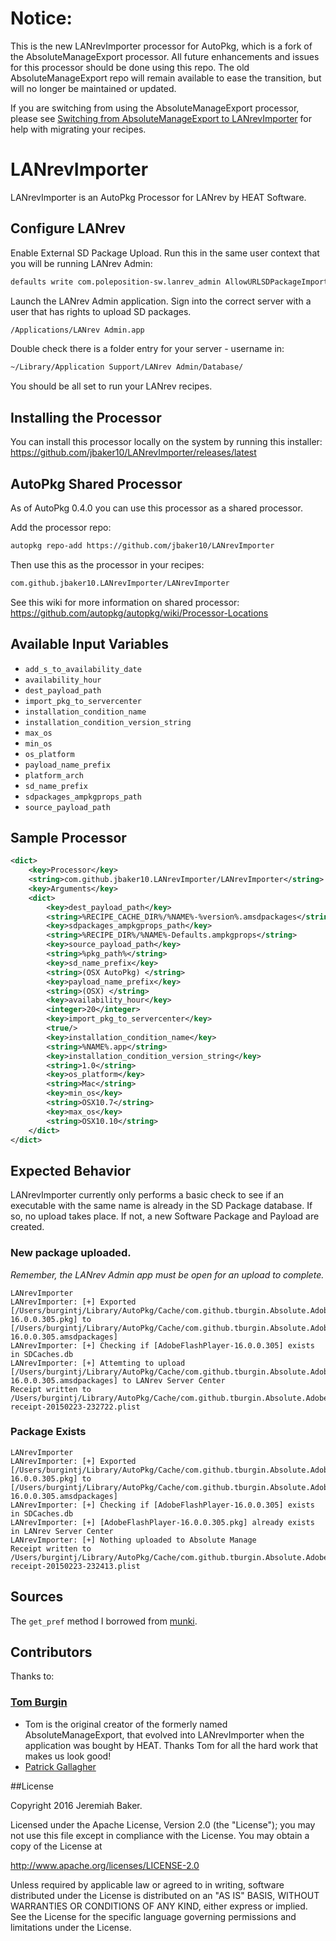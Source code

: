 # Notice:
This is the new LANrevImporter processor for AutoPkg, which is a fork of the AbsoluteManageExport processor. All future enhancements and issues for this processor should be done using this repo. The old AbsoluteManageExport repo will remain available to ease the transition, but will no longer be maintained or updated.

If you are switching from using the AbsoluteManageExport processor, please see [Switching from AbsoluteManageExport to LANrevImporter](https://github.com/jbaker10/LANrevImporter/wiki/Switching-from-AbsoluteManageExport-to-LANrevImporter) for help with migrating your recipes.

# LANrevImporter

LANrevImporter is an AutoPkg Processor for LANrev by HEAT Software.

## Configure LANrev

Enable External SD Package Upload. Run this in the same user context that you will be running LANrev Admin:

```bash
defaults write com.poleposition-sw.lanrev_admin AllowURLSDPackageImport -bool true
```

Launch the LANrev Admin application. Sign into the correct server with a user that has rights to upload SD packages.

```bash
/Applications/LANrev Admin.app
```

Double check there is a folder entry for your server - username in:

```bash
~/Library/Application Support/LANrev Admin/Database/
```

You should be all set to run your LANrev recipes.

## Installing the Processor

You can install this processor locally on the system by running this installer:
https://github.com/jbaker10/LANrevImporter/releases/latest

## AutoPkg Shared Processor

As of AutoPkg 0.4.0 you can use this processor as a shared processor.

Add the processor repo:
```bash
autopkg repo-add https://github.com/jbaker10/LANrevImporter
```
Then use this as the processor in your recipes:
```bash
com.github.jbaker10.LANrevImporter/LANrevImporter
```

See this wiki for more information on shared processor:
https://github.com/autopkg/autopkg/wiki/Processor-Locations

## Available Input Variables
* `add_s_to_availability_date`
* `availability_hour`
* `dest_payload_path`
* `import_pkg_to_servercenter`
* `installation_condition_name`
* `installation_condition_version_string`
* `max_os`
* `min_os`
* `os_platform`
* `payload_name_prefix`
* `platform_arch`
* `sd_name_prefix`
* `sdpackages_ampkgprops_path`
* `source_payload_path`

## Sample Processor

```xml
<dict>
    <key>Processor</key>
    <string>com.github.jbaker10.LANrevImporter/LANrevImporter</string>
    <key>Arguments</key>
    <dict>
        <key>dest_payload_path</key>
        <string>%RECIPE_CACHE_DIR%/%NAME%-%version%.amsdpackages</string>
        <key>sdpackages_ampkgprops_path</key>
        <string>%RECIPE_DIR%/%NAME%-Defaults.ampkgprops</string>
        <key>source_payload_path</key>
        <string>%pkg_path%</string>
        <key>sd_name_prefix</key>
        <string>(OSX AutoPkg) </string>
        <key>payload_name_prefix</key>
        <string>(OSX) </string>
        <key>availability_hour</key>
        <integer>20</integer>
        <key>import_pkg_to_servercenter</key>
        <true/>
        <key>installation_condition_name</key>
        <string>%NAME%.app</string>
        <key>installation_condition_version_string</key>
        <string>1.0</string>
        <key>os_platform</key>
        <string>Mac</string>
        <key>min_os</key>
        <string>OSX10.7</string>
        <key>max_os</key>
        <string>OSX10.10</string>
    </dict>
</dict>
```

## Expected Behavior

LANrevImporter currently only performs a basic check to see if an executable with the same name is already in the SD Package database. If so, no upload takes place. If not, a new Software Package and Payload are created.

### New package uploaded.

_Remember, the LANrev Admin app must be open for an upload to complete._

```
LANrevImporter
LANrevImporter: [+] Exported [/Users/burgintj/Library/AutoPkg/Cache/com.github.tburgin.Absolute.AdobeFlashPlayer/AdobeFlashPlayer-16.0.0.305.pkg] to [/Users/burgintj/Library/AutoPkg/Cache/com.github.tburgin.Absolute.AdobeFlashPlayer/AdobeFlashPlayer-16.0.0.305.amsdpackages]
LANrevImporter: [+] Checking if [AdobeFlashPlayer-16.0.0.305] exists in SDCaches.db
LANrevImporter: [+] Attemting to upload [/Users/burgintj/Library/AutoPkg/Cache/com.github.tburgin.Absolute.AdobeFlashPlayer/AdobeFlashPlayer-16.0.0.305.amsdpackages] to LANrev Server Center
Receipt written to /Users/burgintj/Library/AutoPkg/Cache/com.github.tburgin.Absolute.AdobeFlashPlayer/receipts/AdobeFlashPlayer-receipt-20150223-232722.plist
```

### Package Exists

```
LANrevImporter
LANrevImporter: [+] Exported [/Users/burgintj/Library/AutoPkg/Cache/com.github.tburgin.Absolute.AdobeFlashPlayer/AdobeFlashPlayer-16.0.0.305.pkg] to [/Users/burgintj/Library/AutoPkg/Cache/com.github.tburgin.Absolute.AdobeFlashPlayer/AdobeFlashPlayer-16.0.0.305.amsdpackages]
LANrevImporter: [+] Checking if [AdobeFlashPlayer-16.0.0.305] exists in SDCaches.db
LANrevImporter: [+] [AdobeFlashPlayer-16.0.0.305.pkg] already exists in LANrev Server Center
LANrevImporter: [+] Nothing uploaded to Absolute Manage
Receipt written to /Users/burgintj/Library/AutoPkg/Cache/com.github.tburgin.Absolute.AdobeFlashPlayer/receipts/AdobeFlashPlayer-receipt-20150223-232413.plist
```

## Sources

The `get_pref` method I borrowed from [munki](https://github.com/munki/munki).

## Contributors

Thanks to:
### [Tom Burgin](https://github.com/tburgin)
* Tom is the original creator of the formerly named AbsoluteManageExport, that evolved into LANrevImporter when the application was bought by HEAT. Thanks Tom for all the hard work that makes us look good!
* [Patrick Gallagher](https://github.com/patgmac)

##License

Copyright 2016 Jeremiah Baker.

Licensed under the Apache License, Version 2.0 (the "License"); you may not use this file except in compliance with the License. You may obtain a copy of the License at

http://www.apache.org/licenses/LICENSE-2.0

Unless required by applicable law or agreed to in writing, software distributed under the License is distributed on an "AS IS" BASIS, WITHOUT WARRANTIES OR CONDITIONS OF ANY KIND, either express or implied. See the License for the specific language governing permissions and limitations under the License.
